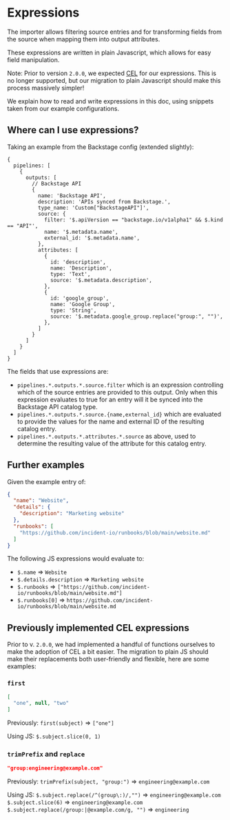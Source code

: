 # Expressions

The importer allows filtering source entries and for transforming fields from
the source when mapping them into output attributes.

These expressions are written in plain Javascript, which allows for easy field
manipulation.

Note: Prior to version `2.0.0`, we expected [CEL](https://github.com/google/cel-spec)
for our expressions. This is no longer supported, but our migration
to plain Javascript should make this process massively simpler!

We explain how to read and write expressions in this doc, using snippets taken
from our example configurations.

## Where can I use expressions?

Taking an example from the Backstage config (extended slightly):

```jsonnet
{
  pipelines: [
    {
      outputs: [
        // Backstage API
        {
          name: 'Backstage API',
          description: 'APIs synced from Backstage.',
          type_name: 'Custom["BackstageAPI"]',
          source: {
            filter: '$.apiVersion == "backstage.io/v1alpha1" && $.kind == "API"',
            name: '$.metadata.name',
            external_id: '$.metadata.name',
          },
          attributes: [
            {
              id: 'description',
              name: 'Description',
              type: 'Text',
              source: '$.metadata.description',
            },
            {
              id: 'google_group',
              name: 'Google Group',
              type: 'String',
              source: '$.metadata.google_group.replace("group:", "")',
            },
          ]
        }
      ]
    }
  ]
}
```

The fields that use expressions are:

- `pipelines.*.outputs.*.source.filter` which is an expression controlling which
  of the source entries are provided to this output. Only when this expression
  evaluates to true for an entry will it be synced into the Backstage API
  catalog type.
- `pipelines.*.outputs.*.source.{name,external_id}` which are evaluated to
  provide the values for the name and external ID of the resulting catalog
  entry.
- `pipelines.*.outputs.*.attributes.*.source` as above, used to determine the
  resulting value of the attribute for this catalog entry.


## Further examples

Given the example entry of:

```json
{
  "name": "Website",
  "details": {
    "description": "Marketing website"
  },
  "runbooks": [
    "https://github.com/incident-io/runbooks/blob/main/website.md"
  ]
}
```

The following JS expressions would evaluate to:

- `$.name` => `Website`
- `$.details.description` => `Marketing website`
- `$.runbooks` => `["https://github.com/incident-io/runbooks/blob/main/website.md"]`
- `$.runbooks[0]` => `https://github.com/incident-io/runbooks/blob/main/website.md`

## Previously implemented CEL expressions

Prior to v. `2.0.0`, we had implemented a handful of functions ourselves
to make the adoption of CEL a bit easier. The migration to plain JS should
make their replacements both user-friendly and flexible, here are some examples:

### `first`
```json
[
  "one", null, "two"
]
```
Previously:
`first(subject)` => `["one"]`

Using JS:
`$.subject.slice(0, 1)`

### `trimPrefix` and `replace`
```json
"group:engineering@example.com"
```
Previously:
`trimPrefix(subject, "group:")` => `engineering@example.com`

Using JS:
`$.subject.replace(/^(group\:)/,"")` => `engineering@example.com`
`$.subject.slice(6)` => `engineering@example.com`
`$.subject.replace(/group:|@example.com/g, "")` => `engineering`
